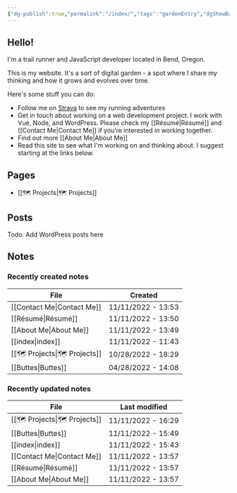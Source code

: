 ```yaml
---
{"dg-publish":true,"permalink":"/index/","tags":"gardenEntry","dgShowBacklinks":false,"dgShowInlineTitle":false}
---
```



## Hello!

I'm a trail runner and JavaScript developer located in Bend, Oregon.

This is my website. It's a sort of digital garden - a spot where I share my thinking and how it grows and evolves over time.

Here's some stuff you can do:

* Follow me on [Strava](https://www.strava.com/athletes/aaronjamesyoung) to see my running adventures
* Get in touch about working on a web development project. I work with Vue, Node, and WordPress. Please check my [[Résumé\|Résumé]] and [[Contact Me\|Contact Me]] if you’re interested in working together.
* Find out more [[About Me\|About Me]]
* Read this site to see what I'm working on and thinking about. I suggest starting at the links below.

## Pages

- [[🗺️ Projects\|🗺️ Projects]]


## Posts

Todo: Add WordPress posts here

## Notes

### Recently created notes

| File                              | Created            |
| --------------------------------- | ------------------ |
| [[Contact Me\|Contact Me]]     | 11/11/2022 - 13:53 |
| [[Résumé\|Résumé]]             | 11/11/2022 - 13:50 |
| [[About Me\|About Me]]         | 11/11/2022 - 13:49 |
| [[index\|index]]               | 11/11/2022 - 11:43 |
| [[🗺️ Projects\|🗺️ Projects]] | 10/28/2022 - 18:29 |
| [[Buttes\|Buttes]]             | 04/28/2022 - 14:08 |


### Recently updated notes

| File                              | Last modified      |
| --------------------------------- | ------------------ |
| [[🗺️ Projects\|🗺️ Projects]] | 11/11/2022 - 16:29 |
| [[Buttes\|Buttes]]             | 11/11/2022 - 15:49 |
| [[index\|index]]               | 11/11/2022 - 15:43 |
| [[Contact Me\|Contact Me]]     | 11/11/2022 - 13:57 |
| [[Résumé\|Résumé]]             | 11/11/2022 - 13:57 |
| [[About Me\|About Me]]         | 11/11/2022 - 13:57 |

